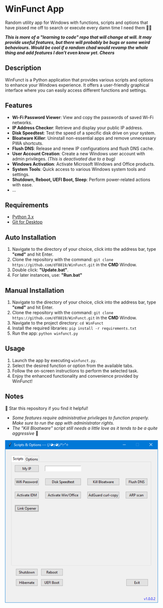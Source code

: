 # WinFunct App

Random utility app for Windows with functions, scripts and options that have pissed me off to search or execute every damn time I need them 🤭🙈

***This is more of a "learning to code" repo that will change at will. It may provide useful features, but there will probably be bugs or some weird behaviours. Would be cool if a random chad would revamp the whole thing and add features I don't even know yet. Cheers***

## Description

WinFunct is a Python application that provides various scripts and options to enhance your Windows experience. It offers a user-friendly graphical interface where you can easily access different functions and settings.

## Features

- **Wi-Fi Password Viewer**: View and copy the passwords of saved Wi-Fi networks.
- **IP Address Checker**: Retrieve and display your public IP address.
- **Disk Speedtest**: Test the speed of a specific disk drive on your system.
- **Bloatware Killer**: Uninstall non-essential apps and remove unnecessary PWA shortcuts.
- **Flush DNS**: Release and renew IP configurations and flush DNS cache.
- **User Account Creation**: Create a new Windows user account with admin privileges. _(This is deactivated due to a bug)_
- **Windows Activation**: Activate Microsoft Windows and Office products.
- **System Tools**: Quick access to various Windows system tools and settings.
- **Shutdown, Reboot, UEFI Boot, Sleep**: Perform power-related actions with ease.
- ...

## Requirements

- [Python 3.x](https://www.python.org/downloads/)
- [Git for Desktop](https://git-scm.com/downloads)

## Auto Installation

1. Navigate to the directory of your choice, click into the address bar, type **"cmd"** and hit Enter.
2. Clone the repository with the command: `git clone https://github.com/df8819/WinFunct.git` in the **CMD** Window.
3. Double click: **"Update.bat"**.
4. For later instances, use: **"Run.bat"**

## Manual Installation

1. Navigate to the directory of your choice, click into the address bar, type **"cmd"** and hit Enter.
2. Clone the repository with the command: `git clone https://github.com/df8819/WinFunct.git` in the **CMD** Window.
3. Navigate to the project directory: `cd WinFunct`
4. Install the required libraries: `pip install -r requirements.txt`
5. Run the app: `python winfunct.py`

## Usage

1. Launch the app by executing `winfunct.py`.
2. Select the desired function or option from the available tabs.
3. Follow the on-screen instructions to perform the selected task.
4. Enjoy the enhanced functionality and convenience provided by WinFunct!

## Notes

🌟 Star this repository if you find it helpful!

- _Some features require administrative privileges to function properly. Make sure to run the app with administrator rights._
- _The "Kill Bloatware" script still needs a little love as it tends to be a quite aggressive_ 👀

![Image](1699313329.png)
